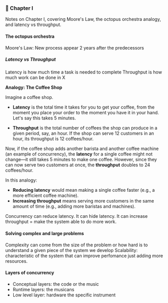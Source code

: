 ### 📖 Chapter I

Notes on Chapter I, covering Moore's Law, the octopus orchestra analogy, and latency vs throughput.

#### The octopus orchestra

Moore's Law: New process appear 2 years after the predecessors

##### Latency vs Throughput
Latency is how much time a task is needed to complete
Throughput is how much work can be done in X

**Analogy: The Coffee Shop**

Imagine a coffee shop.

*   **Latency** is the total time it takes for you to get your coffee, from the moment you place your order to the moment you have it in your hand. Let's say this takes 5 minutes.

*   **Throughput** is the total number of coffees the shop can produce in a given period, say, an hour. If the shop can serve 12 customers in an hour, its throughput is 12 coffees/hour.

Now, if the coffee shop adds another barista and another coffee machine (an example of concurrency), the **latency** for a single coffee might not change—it still takes 5 minutes to make one coffee. However, since they can now serve two customers at once, the **throughput** doubles to 24 coffees/hour.

In this analogy:
- **Reducing latency** would mean making a single coffee faster (e.g., a more efficient coffee machine).
- **Increasing throughput** means serving more customers in the same amount of time (e.g., adding more baristas and machines).

Concurrency can reduce latency.
It can hide latency.
It can increase throughput = make the system able to do more work.

#### Solving complex and large problems

Complexity can come from the size of the problem or how hard is to understand a given piece of the system we develop
Scalability: characteristic of the system that can improve perfomance just adding more resources.

####  Layers of concurrency

- Conceptual layers: the code or the music
- Runtime layers: the musicans
- Low level layer: hardware the specific instrument

